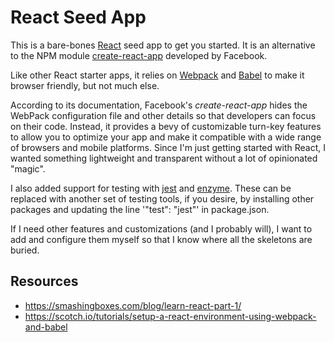 # React Seed App

This is a bare-bones [React](https://facebook.github.io/react/) seed app to get you started.
It is an alternative to the NPM module [create-react-app](https://github.com/facebookincubator/create-react-app)
developed by Facebook.

Like other React starter apps,
it relies on [Webpack](https://github.com/webpack/webpack)
and [Babel](https://babeljs.io/) to make it browser friendly,
but not much else.

According to its documentation,
Facebook's *create-react-app* hides the WebPack configuration file
and other details so that developers can focus on their code.
Instead, it provides a bevy of customizable turn-key features to allow you to optimize your app
and make it compatible with a wide range of browsers and mobile platforms.
Since I'm just getting started with React,
I wanted something lightweight and transparent without a lot of opinionated "magic".

I also added support for testing with [jest](https://facebook.github.io/jest/)
and [enzyme](https://github.com/airbnb/enzyme).
These can be replaced with another set of testing tools, if you desire,
by installing other packages and updating the line '"test": "jest"' in package.json.

If I need other features and customizations (and I probably will),
I want to add and configure them myself so that I know where all the skeletons are buried.

## Resources
* https://smashingboxes.com/blog/learn-react-part-1/
* https://scotch.io/tutorials/setup-a-react-environment-using-webpack-and-babel